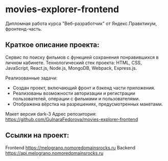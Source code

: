 # movies-explorer-frontend
Дипломная работа курса "Веб-разработчик" от Яндекс.Правктикум, фронтенд-часть.

## Краткое описание проекта:
Сервис по поиску фильмов с функцией сохранения понравившихся в личном кабинете.
Технологический стек проекта: HTML, CSS, JavaScript, React.js, Node.js, MongoDB, Webpack, Express.js.

Реализованные задачи:
- Создан проект, включающий фронт и бэкенд части приложения.
- Реализованы возможности авторизации и регистрации пользователей, операции с фильмами и пользователями.
- Отображена вёрстка на разрешениях, предусмотренных макетами.

Mакет версия dark-3
Адрес репозитория: https://github.com/GulnaraFedorova/movies-explorer-frontend

## Ссылки на проект:
Frontend https://melograno.nomoredomainsrocks.ru
Backend https://api.melograno.nomoredomainsrocks.ru
